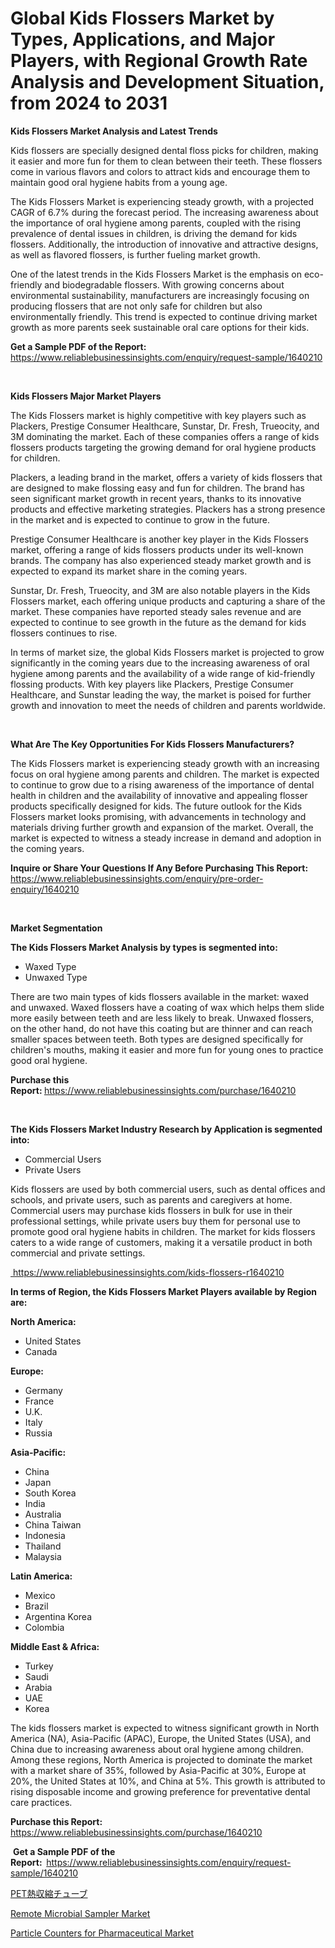 <p><h1>Global Kids Flossers Market by Types, Applications, and Major Players, with Regional Growth Rate Analysis and Development Situation, from 2024 to 2031</h1></p><p><strong>Kids Flossers Market Analysis and Latest Trends</strong></p>
<p><p>Kids flossers are specially designed dental floss picks for children, making it easier and more fun for them to clean between their teeth. These flossers come in various flavors and colors to attract kids and encourage them to maintain good oral hygiene habits from a young age.</p><p>The Kids Flossers Market is experiencing steady growth, with a projected CAGR of 6.7% during the forecast period. The increasing awareness about the importance of oral hygiene among parents, coupled with the rising prevalence of dental issues in children, is driving the demand for kids flossers. Additionally, the introduction of innovative and attractive designs, as well as flavored flossers, is further fueling market growth.</p><p>One of the latest trends in the Kids Flossers Market is the emphasis on eco-friendly and biodegradable flossers. With growing concerns about environmental sustainability, manufacturers are increasingly focusing on producing flossers that are not only safe for children but also environmentally friendly. This trend is expected to continue driving market growth as more parents seek sustainable oral care options for their kids.</p></p>
<p><strong>Get a Sample PDF of the Report:&nbsp;</strong> <a href="https://www.reliablebusinessinsights.com/enquiry/request-sample/1640210">https://www.reliablebusinessinsights.com/enquiry/request-sample/1640210</a></p>
<p>&nbsp;</p>
<p><strong>Kids Flossers Major Market Players</strong></p>
<p><p>The Kids Flossers market is highly competitive with key players such as Plackers, Prestige Consumer Healthcare, Sunstar, Dr. Fresh, Trueocity, and 3M dominating the market. Each of these companies offers a range of kids flossers products targeting the growing demand for oral hygiene products for children.</p><p>Plackers, a leading brand in the market, offers a variety of kids flossers that are designed to make flossing easy and fun for children. The brand has seen significant market growth in recent years, thanks to its innovative products and effective marketing strategies. Plackers has a strong presence in the market and is expected to continue to grow in the future.</p><p>Prestige Consumer Healthcare is another key player in the Kids Flossers market, offering a range of kids flossers products under its well-known brands. The company has also experienced steady market growth and is expected to expand its market share in the coming years.</p><p>Sunstar, Dr. Fresh, Trueocity, and 3M are also notable players in the Kids Flossers market, each offering unique products and capturing a share of the market. These companies have reported steady sales revenue and are expected to continue to see growth in the future as the demand for kids flossers continues to rise.</p><p>In terms of market size, the global Kids Flossers market is projected to grow significantly in the coming years due to the increasing awareness of oral hygiene among parents and the availability of a wide range of kid-friendly flossing products. With key players like Plackers, Prestige Consumer Healthcare, and Sunstar leading the way, the market is poised for further growth and innovation to meet the needs of children and parents worldwide.</p></p>
<p>&nbsp;</p>
<p><strong>What Are The Key Opportunities For Kids Flossers Manufacturers?</strong></p>
<p><p>The Kids Flossers market is experiencing steady growth with an increasing focus on oral hygiene among parents and children. The market is expected to continue to grow due to a rising awareness of the importance of dental health in children and the availability of innovative and appealing flosser products specifically designed for kids. The future outlook for the Kids Flossers market looks promising, with advancements in technology and materials driving further growth and expansion of the market. Overall, the market is expected to witness a steady increase in demand and adoption in the coming years.</p></p>
<p><strong>Inquire or Share Your Questions If Any Before Purchasing This Report:</strong> <a href="https://www.reliablebusinessinsights.com/enquiry/pre-order-enquiry/1640210">https://www.reliablebusinessinsights.com/enquiry/pre-order-enquiry/1640210</a></p>
<p>&nbsp;</p>
<p><strong>Market Segmentation</strong></p>
<p><strong>The Kids Flossers Market Analysis by types is segmented into:</strong></p>
<p><ul><li>Waxed Type</li><li>Unwaxed Type</li></ul></p>
<p><p>There are two main types of kids flossers available in the market: waxed and unwaxed. Waxed flossers have a coating of wax which helps them slide more easily between teeth and are less likely to break. Unwaxed flossers, on the other hand, do not have this coating but are thinner and can reach smaller spaces between teeth. Both types are designed specifically for children's mouths, making it easier and more fun for young ones to practice good oral hygiene.</p></p>
<p><strong>Purchase this Report:&nbsp;</strong><a href="https://www.reliablebusinessinsights.com/purchase/1640210">https://www.reliablebusinessinsights.com/purchase/1640210</a></p>
<p>&nbsp;</p>
<p><strong>The Kids Flossers Market Industry Research by Application is segmented into:</strong></p>
<p><ul><li>Commercial Users</li><li>Private Users</li></ul></p>
<p><p>Kids flossers are used by both commercial users, such as dental offices and schools, and private users, such as parents and caregivers at home. Commercial users may purchase kids flossers in bulk for use in their professional settings, while private users buy them for personal use to promote good oral hygiene habits in children. The market for kids flossers caters to a wide range of customers, making it a versatile product in both commercial and private settings.</p></p>
<p><a href="https://www.reliablebusinessinsights.com/kids-flossers-r1640210">&nbsp;https://www.reliablebusinessinsights.com/kids-flossers-r1640210</a></p>
<p><strong>In terms of Region, the Kids Flossers Market Players available by Region are:</strong></p>
<p>
    <p> <strong> North America: </strong>
        <ul>
            <li>United States</li>
            <li>Canada</li>
        </ul>
        </p> 
    <p> <strong> Europe: </strong>
        <ul>
            <li>Germany</li>
            <li>France</li>
            <li>U.K.</li>
            <li>Italy</li>
            <li>Russia</li>
        </ul>
        </p> 
    <p> <strong> Asia-Pacific: </strong>
        <ul>
            <li>China</li>
            <li>Japan</li>
            <li>South Korea</li>
            <li>India</li>
            <li>Australia</li>
            <li>China Taiwan</li>
            <li>Indonesia</li>
            <li>Thailand</li>
            <li>Malaysia</li>
        </ul>
        </p> 
    <p> <strong> Latin America: </strong>
        <ul>
            <li>Mexico</li>
            <li>Brazil</li>
            <li>Argentina Korea</li>
            <li>Colombia</li>
        </ul>
        </p> 
    <p> <strong> Middle East & Africa: </strong>
        <ul>
            <li>Turkey</li>
            <li>Saudi</li>
            <li>Arabia</li>
            <li>UAE</li>
            <li>Korea</li>
        </ul>
    </p>
    </p>
<p><p>The kids flossers market is expected to witness significant growth in North America (NA), Asia-Pacific (APAC), Europe, the United States (USA), and China due to increasing awareness about oral hygiene among children. Among these regions, North America is projected to dominate the market with a market share of 35%, followed by Asia-Pacific at 30%, Europe at 20%, the United States at 10%, and China at 5%. This growth is attributed to rising disposable income and growing preference for preventative dental care practices.</p></p>
<p><strong>Purchase this Report: </strong><a href="https://www.reliablebusinessinsights.com/purchase/1640210">https://www.reliablebusinessinsights.com/purchase/1640210</a></p>
<p>&nbsp;<strong>Get a Sample PDF of the Report:&nbsp;&nbsp;</strong><a href="https://www.reliablebusinessinsights.com/enquiry/request-sample/1640210">https://www.reliablebusinessinsights.com/enquiry/request-sample/1640210</a></p>
<p><strong></strong></p>
<p><p><a href="https://github.com/TysonKub/Market-Research-Report-List-1/blob/main/6299242176315.md">PET熱収縮チューブ</a></p><p><a href="https://github.com/AdrianaPaucek2023/Market-Research-Report-List-1/blob/main/remote-microbial-sampler-market.md">Remote Microbial Sampler Market</a></p><p><a href="https://github.com/lorenzaSchmeler/Market-Research-Report-List-1/blob/main/particle-counters-for-pharmaceutical-market.md">Particle Counters for Pharmaceutical Market</a></p></p>